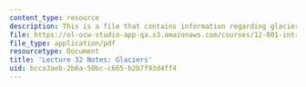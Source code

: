 ```yaml
---
content_type: resource
description: This is a file that contains information regarding glaciers.
file: https://ol-ocw-studio-app-qa.s3.amazonaws.com/courses/12-001-introduction-to-geology-fall-2013/bcca3aeb2b6a50bcc665b2b7f93d4ff4_MIT12_001F13_Lec32Notes.pdf
file_type: application/pdf
resourcetype: Document
title: 'Lecture 32 Notes: Glaciers'
uid: bcca3aeb-2b6a-50bc-c665-b2b7f93d4ff4
---
```


